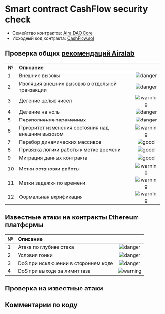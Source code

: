 # Smart contract CashFlow security check

- Семейство контрактов: [Aira DAO Core][1]
- Исходный код контракта: [CashFlow.sol](https://github.com/airalab/core/master/sol/cashflow/CashFlow.sol)

## Проверка общих [рекомендаций Airalab][2]

| № | Описание                                             | |
|---|:-----------------------------------------------------|:--------------------------:|
| 1 | Внешние вызовы                                       | ![danger](https://cdn.rawgit.com/primer/octicons/master/build/svg/flame.svg)  |
| 2 | Изоляция внешних вызовов в отдельной транзакции      | ![danger](https://cdn.rawgit.com/primer/octicons/master/build/svg/flame.svg) |
| 3 | Деление целых чисел                                  | ![warning](https://cdn.rawgit.com/primer/octicons/master/build/svg/issue-opened.svg)     |
| 4 | Деление на ноль                                      | ![danger](https://cdn.rawgit.com/primer/octicons/master/build/svg/flame.svg)        |
| 5 | Переполнение переменных                              | ![danger](https://cdn.rawgit.com/primer/octicons/master/build/svg/flame.svg)   |
| 6 | Приоритет изменения состояния над внешним вызовом    | ![warning](https://cdn.rawgit.com/primer/octicons/master/build/svg/issue-opened.svg) | 
| 7 | Перебор динамических массивов                        | ![good](https://cdn.rawgit.com/primer/octicons/master/build/svg/check.svg) | 
| 8 | Привязка логики работы к метке времени               | ![good](https://cdn.rawgit.com/primer/octicons/master/build/svg/check.svg) |
| 9 | Миграция данных контракта                            | ![good](https://cdn.rawgit.com/primer/octicons/master/build/svg/check.svg)  |
|10 | Метки остановки работы                               | ![warning](https://cdn.rawgit.com/primer/octicons/master/build/svg/issue-opened.svg)|
|11 | Метки задежки по времени                             | ![warning](https://cdn.rawgit.com/primer/octicons/master/build/svg/issue-opened.svg)     |
|12 | Формальная верификация                               | ![warning](https://cdn.rawgit.com/primer/octicons/master/build/svg/issue-opened.svg)   |


## Известные атаки на контракты Ethereum платформы

| № | Описание                                             |  |
|---|:-----------------------------------------------------|:-------------------:|
| 1 | Атака по глубине стека                               | ![danger](https://cdn.rawgit.com/primer/octicons/master/build/svg/flame.svg)   |
| 2 | Условия гонки                                        | ![danger](https://cdn.rawgit.com/primer/octicons/master/build/svg/flame.svg)|
| 3 | DoS при исключении в стороннем коде                  | ![danger](https://cdn.rawgit.com/primer/octicons/master/build/svg/flame.svg)     |
| 4 | DoS при выходе за лимит газа                         | ![warning](https://cdn.rawgit.com/primer/octicons/master/build/svg/issue-opened.svg) |

## Проверка на известные атаки

## Комментарии по коду


[1]: https://github.com/airalab/core 
[2]: https://github.com/airalab
